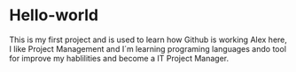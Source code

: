 # Hello-world
This is my first project and is used to learn how Github is working
Alex here, I like Project Management and I´m learning programing languages ando tool for improve my hablilities and become a IT Project Manager.
